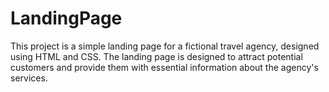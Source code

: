 # LandingPage
This project is a simple landing page for a fictional travel agency, designed using HTML and CSS. The landing page is designed to attract potential customers and provide them with essential information about the agency's services.
